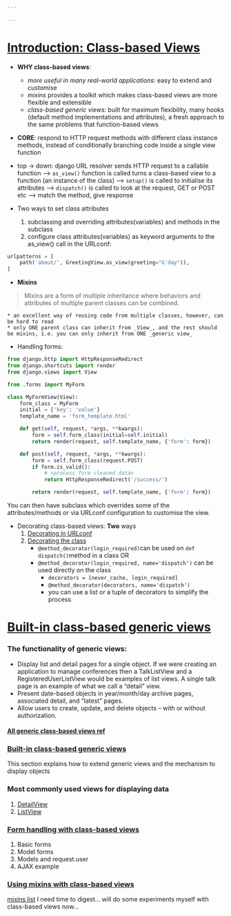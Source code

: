 ```yaml
---
 
---
```

# [Introduction: Class-based Views](https://docs.djangoproject.com/en/3.0/topics/class-based-views/)
- **WHY class-based views**:
	* _more useful in many real-world applications_: easy to extend and customise
	* _mixins_ provides a toolkit which makes class-based views are more flexible and extensible
	* _class-based generic views_: built for maximum flexibility, many hooks (default method implementations and attributes), a fresh approach to the same problems that function-based views

- **CORE**:
	respond to HTTP request methods with different class instance methods, instead of conditionally branching code inside a single view function
	
- top -> down:
	 django URL resolver sends HTTP request to a callable function --> `as_view()` function is called turns a class-based view to a function (an instance of the class) --> `setup()` is called to initialise its attributes --> `dispatch()` is called to look at the request, GET or POST etc --> match the method, give response

- Two ways to set class attributes
	1. subclassing and overriding attributes(variables) and methods in the subclass
	2. configure class attributes(variables) as keyword arguments to the as_view() call in the URLconf:
```python
urlpatterns = [
    path('about/', GreetingView.as_view(greeting="G'day")),
]
```

- **Mixins**
>Mixins are a form of multiple inheritance where behaviors and attributes of multiple parent classes can be combined.

	* an excellent way of reusing code from multiple classes, however, can be hard to read
	* only ONE parent class can inherit from _View_, and the rest should be mixins, i.e. you can only inherit from ONE _generic view_

- Handling forms:
```python
from django.http import HttpResponseRedirect
from django.shortcuts import render
from django.views import View

from .forms import MyForm

class MyFormView(View):
    form_class = MyForm
    initial = {'key': 'value'}
    template_name = 'form_template.html'

    def get(self, request, *args, **kwargs):
        form = self.form_class(initial=self.initial)
        return render(request, self.template_name, {'form': form})

    def post(self, request, *args, **kwargs):
        form = self.form_class(request.POST)
        if form.is_valid():
            # <process form cleaned data>
            return HttpResponseRedirect('/success/')

        return render(request, self.template_name, {'form': form})
```
You can then have subclass which overrides some of the attributes/methods or via URLconf configuration to customise the view.

- Decorating class-based views: **Two** ways
	1. [Decorating in URLconf](https://docs.djangoproject.com/en/3.0/topics/class-based-views/intro/#decorating-in-urlconf)
	2. [Decorating the class](https://docs.djangoproject.com/en/3.0/topics/class-based-views/intro/#decorating-the-class)
		* `@method_decorator(login_required)`can be used on `def dispatch()`method in a class OR
		* `@method_decorator(login_required, name='dispatch')` can be used directly on the class
			- `decorators = [never_cache, login_required]`
			- `@method_decorator(decorators, name='dispatch')`
			- you can use a list or a tuple of decorators to simplify the process


# [Built-in class-based generic views](https://docs.djangoproject.com/en/3.0/topics/class-based-views/generic-display/#built-in-class-based-generic-views)
### The functionality of generic views:
- Display list and detail pages for a single object. If we were creating an application to manage conferences then a TalkListView and a RegisteredUserListView would be examples of list views. A single talk page is an example of what we call a “detail” view.
- Present date-based objects in year/month/day archive pages, associated detail, and “latest” pages.
- Allow users to create, update, and delete objects – with or without authorization.

#### [All generic class-based views ref](https://docs.djangoproject.com/en/3.0/ref/class-based-views/)

### [Built-in class-based generic views](https://docs.djangoproject.com/en/3.0/topics/class-based-views/generic-display/#built-in-class-based-generic-views)
This section explains how to extend generic views and the mechanism to display objects

### Most commonly used views for displaying data
1. [DetailView](https://docs.djangoproject.com/en/3.0/ref/class-based-views/generic-display/#detailview)
2. [ListView](https://docs.djangoproject.com/en/3.0/ref/class-based-views/generic-display/#listview)

### [Form handling with class-based views](https://docs.djangoproject.com/en/3.0/topics/class-based-views/generic-editing/#form-handling-with-class-based-views)
1. Basic forms
2. Model forms
3. Models and request.user
4. AJAX example

### [Using mixins with class-based views](https://docs.djangoproject.com/en/3.0/topics/class-based-views/mixins/)
[mixins list](https://docs.djangoproject.com/en/3.0/ref/class-based-views/mixins/)
I need time to digest... will do some experiments myself with class-based views now...